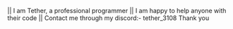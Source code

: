 || I am Tether, a professional programmer 
|| I am happy to help anyone with their code
|| Contact me through my discord:- tether_3108
Thank you
